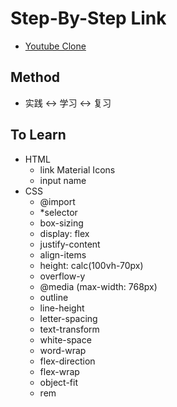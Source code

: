 # Step-By-Step Link
- [Youtube Clone](https://www.freecodecamp.org/news/how-to-build-a-website-with-html-and-css-step-by-step/)

## Method
- 实践 ↔ 学习 ↔ 复习

## To Learn 
- HTML
  - link Material Icons
  - input name
- CSS
  - @import
  - *selector
  - box-sizing
  - display: flex
  - justify-content
  - align-items
  - height: calc(100vh-70px)
  - overflow-y
  - @media (max-width: 768px)
  - outline
  - line-height
  - letter-spacing
  - text-transform
  - white-space
  - word-wrap
  - flex-direction
  - flex-wrap
  - object-fit
  - rem
